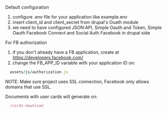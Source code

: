 Default configuration
1. configure .env file for your application like example.env
2. insert client_id and client_secret from drupal's Ouath module
3. we need to have configured JSON:API, Simple Oauth and Token, Simple Oauth Facebook Connect and Social Auth Facebook in drupal side


For FB authorization
1. if you don't already have a FB application, create at https://developers.facebook.com/
2. change the FB_APP_ID variable with your application ID on:
```ruby
  assets/js/authorization.js
```

NOTE: Make sure project uses SSL connection, Facebook only allows domains that use SSL.


Documents with user cards will generate on:
```ruby
  /cards-download
```


